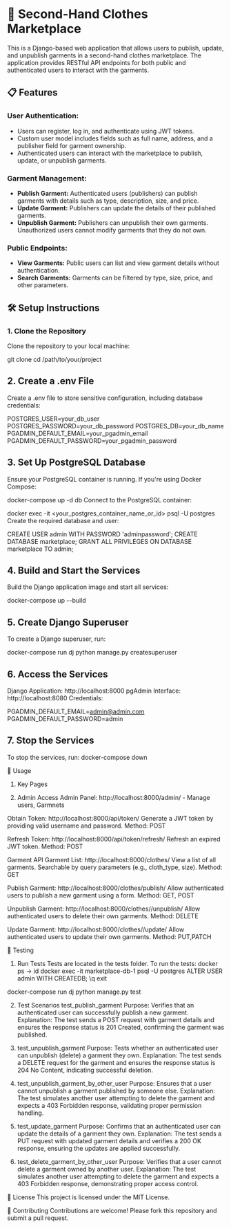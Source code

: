  # 🧥 Second-Hand Clothes Marketplace

This is a Django-based web application that allows users to publish, update, and unpublish garments in a second-hand clothes marketplace. The application provides RESTful API endpoints for both public and authenticated users to interact with the garments.

## 📋 Features

### User Authentication:
- Users can register, log in, and authenticate using JWT tokens.
- Custom user model includes fields such as full name, address, and a publisher field for garment ownership.
- Authenticated users can interact with the marketplace to publish, update, or unpublish garments.

### Garment Management:
- **Publish Garment:** Authenticated users (publishers) can publish garments with details such as type, description, size, and price.
- **Update Garment:** Publishers can update the details of their published garments.
- **Unpublish Garment:** Publishers can unpublish their own garments. Unauthorized users cannot modify garments that they do not own.

### Public Endpoints:
- **View Garments:** Public users can list and view garment details without authentication.
- **Search Garments:** Garments can be filtered by type, size, price, and other parameters.

## 🛠️ Setup Instructions

### 1. Clone the Repository
Clone the repository to your local machine:


git clone <repository-url>
cd /path/to/your/project

## 2. Create a .env File
Create a .env file to store sensitive configuration, including database credentials:


POSTGRES_USER=your_db_user
POSTGRES_PASSWORD=your_db_password
POSTGRES_DB=your_db_name
PGADMIN_DEFAULT_EMAIL=your_pgadmin_email
PGADMIN_DEFAULT_PASSWORD=your_pgadmin_password

## 3. Set Up PostgreSQL Database
Ensure your PostgreSQL container is running. If you're using Docker Compose:


docker-compose up -d db
Connect to the PostgreSQL container:


docker exec -it <your_postgres_container_name_or_id> psql -U postgres
Create the required database and user:


CREATE USER admin WITH PASSWORD 'adminpassword';
CREATE DATABASE marketplace;
GRANT ALL PRIVILEGES ON DATABASE marketplace TO admin;

## 4. Build and Start the Services
Build the Django application image and start all services:


docker-compose up --build

## 5. Create Django Superuser
To create a Django superuser, run:


docker-compose run dj python manage.py createsuperuser

## 6. Access the Services
Django Application: http://localhost:8000
pgAdmin Interface: http://localhost:8080
Credentials:

PGADMIN_DEFAULT_EMAIL=admin@admin.com
PGADMIN_DEFAULT_PASSWORD=admin

## 7. Stop the Services

To stop the services, run:
docker-compose down

🚀 Usage
1. Key Pages

2. Admin Access
Admin Panel: http://localhost:8000/admin/ - Manage users, Garmnets

Obtain Token: http://localhost:8000/api/token/
Generate a JWT token by providing valid username and password.
Method: POST

Refresh Token: http://localhost:8000/api/token/refresh/
Refresh an expired JWT token.
Method: POST

Garment API
Garment List: http://localhost:8000/clothes/
View a list of all garments. Searchable by query parameters (e.g., cloth_type, size).
Method: GET

Publish Garment: http://localhost:8000/clothes/publish/
Allow authenticated users to publish a new garment using a form.
Method: GET, POST

Unpublish Garment: http://localhost:8000/clothes//unpublish/
Allow authenticated users to delete their own garments.
Method: DELETE

Update Garment: http://localhost:8000/clothes//update/
Allow authenticated users to update their own garments.
Method: PUT,PATCH

🧪 Testing
1. Run Tests
Tests are located in the tests folder. To run the tests:
docker ps -> id
docker exec -it marketplace-db-1 psql -U postgres
ALTER USER admin WITH CREATEDB;
\q exit

docker-compose run dj python manage.py test

2. Test Scenarios
test_publish_garment
Purpose: Verifies that an authenticated user can successfully publish a new garment.
Explanation: The test sends a POST request with garment details and ensures the response status is 201 Created, confirming the garment was published.

2. test_unpublish_garment
Purpose: Tests whether an authenticated user can unpublish (delete) a garment they own.
Explanation: The test sends a DELETE request for the garment and ensures the response status is 204 No Content, indicating successful deletion.

3. test_unpublish_garment_by_other_user
Purpose: Ensures that a user cannot unpublish a garment published by someone else.
Explanation: The test simulates another user attempting to delete the garment and expects a 403 Forbidden response, validating proper permission handling.

4. test_update_garment
Purpose: Confirms that an authenticated user can update the details of a garment they own.
Explanation: The test sends a PUT request with updated garment details and verifies a 200 OK response, ensuring the updates are applied successfully.

5. test_delete_garment_by_other_user
Purpose: Verifies that a user cannot delete a garment owned by another user.
Explanation: The test simulates another user attempting to delete the garment and expects a 403 Forbidden response, demonstrating proper access control.

📄 License
This project is licensed under the MIT License.

🤝 Contributing
Contributions are welcome! Please fork this repository and submit a pull request.

